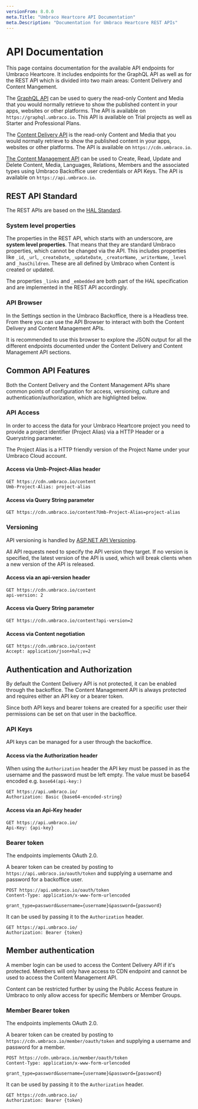 ```yaml
---
versionFrom: 8.0.0
meta.Title: "Umbraco Heartcore API Documentation"
meta.Description: "Documentation for Umbraco Heartcore REST APIs"
---
```


# API Documentation

This page contains documentation for the available API endpoints for Umbraco Heartcore. It includes endpoints for the GraphQL API as well as for the REST API which is divided into two main areas: Content Delivery and Content Mangement.

The [GraphQL API](GraphQL) can be used to query the read-only Content and Media that you would normally retrieve to show the published content in your apps, websites or other platforms. The API is available on `https://graphql.umbraco.io`. This API is available on Trial projects as well as Starter and Professional Plans.

The [Content Delivery API](Content-Delivery) is the read-only Content and Media that you would normally retrieve to show the published content in your apps, websites or other platforms. The API is available on `https://cdn.umbraco.io`.

[The Content Management API](Content-Management) can be used to Create, Read, Update and Delete Content, Media, Languages, Relations, Members and the associated types using Umbraco Backoffice user credentials or API Keys. The API is available on `https://api.umbraco.io`.

## REST API Standard

The REST APIs are based on the [HAL Standard](https://weierophinney.github.io/hal/hal/).

### System level properties

The properties in the REST API, which starts with an underscore, are **system level properties**. That means that they are standard Umbraco properties, which cannot be changed via the API. This includes properties like `_id`, `_url`, `_createDate`, `_updateDate`, `_creatorName`, `_writerName`, `_level` and `_hasChildren`. These are all defined by Umbraco when Content is created or updated.

The properties `_links` and `_embedded` are both part of the HAL specification and are implemented in the REST API accordingly.

### API Browser

In the Settings section in the Umbraco Backoffice, there is a Headless tree. From there you can use the API Browser to interact with both the Content Delivery and Content Management APIs.

It is recommended to use this browser to explore the JSON output for all the different endpoints documented under the Content Delivery and Content Management API sections.

## Common API Features

Both the Content Delivery and the Content Management APIs share common points of configuration for access, versioning, culture and authentication/authorization, which are highlighted below.

### API Access

In order to access the data for your Umbraco Heartcore project you need to provide a project identifier (Project Alias) via a HTTP Header or a Querystring parameter.

The Project Alias is a HTTP friendly version of the Project Name under your Umbraco Cloud account.

#### Access via Umb-Project-Alias header

```http
GET https://cdn.umbraco.io/content
Umb-Project-Alias: project-alias
```

#### Access via Query String parameter

```http
GET https://cdn.umbraco.io/content?Umb-Project-Alias=project-alias
```

### Versioning

API versioning is handled by [ASP.NET API Versioning](https://github.com/microsoft/aspnet-api-versioning).

All API requests need to specify the API version they target. If no version is specified, the latest version of the API is used, which will break clients when a new version of the API is released.

#### Access via an api-version header

```http
GET https://cdn.umbraco.io/content
api-version: 2
```

#### Access via Query String parameter

```http
GET https://cdn.umbraco.io/content?api-version=2
```

#### Access via Content negotiation

```http
GET https://cdn.umbraco.io/content
Accept: application/json+hal;v=2
```

## Authentication and Authorization

By default the Content Delivery API is not protected, it can be enabled through the backoffice. The Content Management API is always protected and requires either an API key or a bearer token.

Since both API keys and bearer tokens are created for a specific user their permissions can be set on that user in the backoffice.

### API Keys

API keys can be managed for a user through the backoffice.

#### Access via the Authorization header

When using the `Authorization` header the API key must be passed in as the username and the password must be left empty. The value must be base64 encoded e.g. `base64(api-key:)`

```http
GET https://api.umbraco.io/
Authorization: Basic {base64-encoded-string}
```

#### Access via an Api-Key header

```http
GET https://api.umbraco.io/
Api-Key: {api-key}
```

### Bearer token

The endpoints implements OAuth 2.0.

A bearer token can be created by posting to `https://api.umbraco.io/oauth/token` and supplying a username and password for a backoffice user.

```http
POST https://api.umbraco.io/oauth/token
Content-Type: application/x-www-form-urlencoded

grant_type=password&username={username}&password={password}
```

It can be used by passing it to the `Authorization` header.

```http
GET https://api.umbraco.io/
Authorization: Bearer {token}
```

## Member authentication

A member login can be used to access the Content Delivery API if it's protected. Members will only have access to CDN endpoint and cannot be used to access the Content Management API.

Content can be restricted further by using the Public Access feature in Umbraco to only allow access for specific Members or Member Groups.

### Member Bearer token

The endpoints implements OAuth 2.0.

A bearer token can be created by posting to `https://cdn.umbraco.io/member/oauth/token` and supplying a username and password for a member.

```http
POST https://cdn.umbraco.io/member/oauth/token
Content-Type: application/x-www-form-urlencoded

grant_type=password&username={username}&password={password}
```

It can be used by passing it to the `Authorization` header.

```http
GET https://cdn.umbraco.io/
Authorization: Bearer {token}
```
